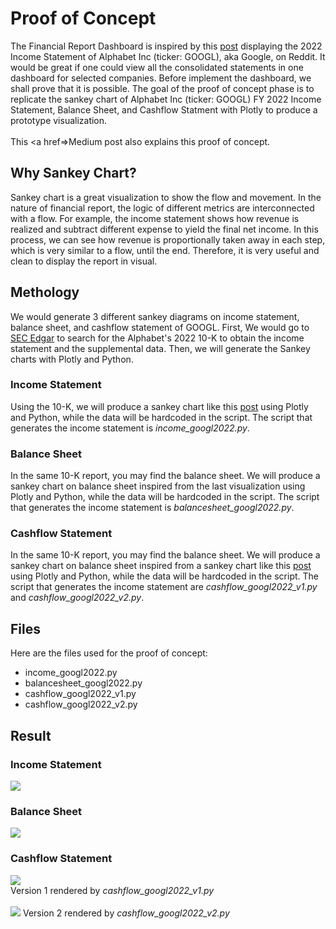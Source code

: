 # Proof of Concept
The Financial Report Dashboard is inspired by this <a href="https://www.reddit.com/r/dataisbeautiful/comments/10ur1ya/oc_how_google_makes_money_its_2022_income/">post</a> displaying the 2022 Income Statement of Alphabet Inc (ticker: GOOGL), aka Google, on Reddit. It would be great if one could view all the consolidated statements in one dashboard for selected companies. Before implement the dashboard, we shall prove that it is possible. The goal of the proof of concept phase is to replicate the sankey chart of Alphabet Inc (ticker: GOOGL) FY 2022 Income Statement, Balance Sheet, and Cashflow Statment with Plotly to produce a prototype visualization.
<br><br>
This <a href=>Medium post</a> also explains this proof of concept.


## Why Sankey Chart?
Sankey chart is a great visualization to show the flow and movement. In the nature of financial report, the logic of different metrics are interconnected with a flow. For example, the income statement shows how revenue is realized and subtract different expense to yield the final net income. In this process, we can see how revenue is proportionally taken away in each step, which is very similar to a flow, until the end. Therefore, it is very useful and clean to display the report in visual.

## Methology
We would generate 3 different sankey diagrams on income statement, balance sheet, and cashflow statement of GOOGL. First, We would go to <a href="https://www.sec.gov/edgar/searchedgar/companysearch">SEC Edgar</a> to search for the Alphabet's 2022 10-K to obtain the income statement and the supplemental data. Then, we will generate the Sankey charts with Plotly and Python.

### Income Statement
Using the 10-K, we will produce a sankey chart like this <a href="https://www.reddit.com/r/dataisbeautiful/comments/10ur1ya/oc_how_google_makes_money_its_2022_income/">post</a> using Plotly and Python, while the data will be hardcoded in the script. The script that generates the income statement is <i>income_googl2022.py</i>.

### Balance Sheet
In the same 10-K report, you may find the balance sheet. We will produce a sankey chart on balance sheet inspired from the last visualization using Plotly and Python, while the data will be hardcoded in the script. The script that generates the income statement is <i>balancesheet_googl2022.py</i>.

### Cashflow Statement
In the same 10-K report, you may find the balance sheet. We will produce a sankey chart on balance sheet inspired from a sankey chart like this <a href="https://www.appeconomyinsights.com/p/how-to-analyze-a-cash-flow-statement">post</a> using Plotly and Python, while the data will be hardcoded in the script.  The script that generates the income statement are <i>cashflow_googl2022_v1.py</i> and <i>cashflow_googl2022_v2.py</i>.

## Files
Here are the files used for the proof of concept:
<ul>
	<li>income_googl2022.py</li>
	<li>balancesheet_googl2022.py</li>
	<li>cashflow_googl2022_v1.py</li>
	<li>cashflow_googl2022_v2.py</li>
</ul>

## Result
### Income Statement
<img src=googl_income2022.png>

### Balance Sheet
<img src=googl_balance2022.png>

### Cashflow Statement
<img src=googl_cashflow2022_v1.png>

<br>
Version 1 rendered by <i>cashflow_googl2022_v1.py</i>
<br><br>

<img src=googl_cashflow2022_v2.png>
Version 2 rendered by <i>cashflow_googl2022_v2.py</i>
